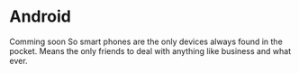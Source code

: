 # Android
Comming soon
So smart phones are the only devices always found in the pocket. Means the only friends to deal with anything like business and what ever.
